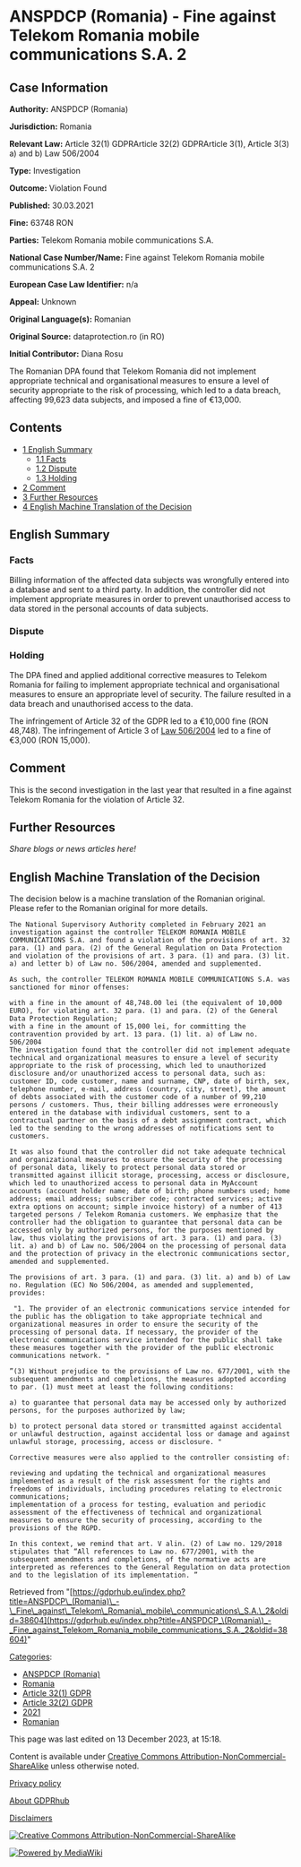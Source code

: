 # ANSPDCP (Romania) - Fine against Telekom Romania mobile communications S.A. 2

## Case Information

**Authority:** ANSPDCP (Romania)

**Jurisdiction:** Romania

**Relevant Law:** Article 32(1) GDPRArticle 32(2) GDPRArticle 3(1), Article 3(3) a) and b) Law 506/2004

**Type:** Investigation

**Outcome:** Violation Found

**Published:** 30.03.2021

**Fine:** 63748 RON

**Parties:** Telekom Romania mobile communications S.A.

**National Case Number/Name:** Fine against Telekom Romania mobile communications S.A. 2

**European Case Law Identifier:** n/a

**Appeal:** Unknown

**Original Language(s):** Romanian

**Original Source:** dataprotection.ro (in RO)

**Initial Contributor:** Diana Rosu

The Romanian DPA found that Telekom Romania did not implement appropriate technical and organisational measures to ensure a level of security appropriate to the risk of processing, which led to a data breach, affecting 99,623 data subjects, and imposed a fine of €13,000.

## Contents

*   [1 English Summary](#English_Summary)
    *   [1.1 Facts](#Facts)
    *   [1.2 Dispute](#Dispute)
    *   [1.3 Holding](#Holding)
*   [2 Comment](#Comment)
*   [3 Further Resources](#Further_Resources)
*   [4 English Machine Translation of the Decision](#English_Machine_Translation_of_the_Decision)

## English Summary

### Facts

Billing information of the affected data subjects was wrongfully entered into a database and sent to a third party. In addition, the controller did not implement appropriate measures in order to prevent unauthorised access to data stored in the personal accounts of data subjects.

### Dispute

### Holding

The DPA fined and applied additional corrective measures to Telekom Romania for failing to implement appropriate technical and organisational measures to ensure an appropriate level of security. The failure resulted in a data breach and unauthorised access to the data.

The infringement of Article 32 of the GDPR led to a €10,000 fine (RON 48,748). The infringement of Article 3 of [Law 506/2004](http://legislatie.just.ro/Public/DetaliiDocument/56973) led to a fine of €3,000 (RON 15,000).

## Comment

This is the second investigation in the last year that resulted in a fine against Telekom Romania for the violation of Article 32.

## Further Resources

_Share blogs or news articles here!_

## English Machine Translation of the Decision

The decision below is a machine translation of the Romanian original. Please refer to the Romanian original for more details.

```
The National Supervisory Authority completed in February 2021 an investigation against the controller TELEKOM ROMANIA MOBILE COMMUNICATIONS S.A. and found a violation of the provisions of art. 32 para. (1) and para. (2) of the General Regulation on Data Protection and violation of the provisions of art. 3 para. (1) and para. (3) lit. a) and letter b) of Law no. 506/2004, amended and supplemented.

As such, the controller TELEKOM ROMANIA MOBILE COMMUNICATIONS S.A. was sanctioned for minor offenses:

with a fine in the amount of 48,748.00 lei (the equivalent of 10,000 EURO), for violating art. 32 para. (1) and para. (2) of the General Data Protection Regulation;
with a fine in the amount of 15,000 lei, for committing the contravention provided by art. 13 para. (1) lit. a) of Law no. 506/2004
The investigation found that the controller did not implement adequate technical and organizational measures to ensure a level of security appropriate to the risk of processing, which led to unauthorized disclosure and/or unauthorized access to personal data, such as: customer ID, code customer, name and surname, CNP, date of birth, sex, telephone number, e-mail, address (country, city, street), the amount of debts associated with the customer code of a number of 99,210 persons / customers. Thus, their billing addresses were erroneously entered in the database with individual customers, sent to a contractual partner on the basis of a debt assignment contract, which led to the sending to the wrong addresses of notifications sent to customers.

It was also found that the controller did not take adequate technical and organizational measures to ensure the security of the processing of personal data, likely to protect personal data stored or transmitted against illicit storage, processing, access or disclosure, which led to unauthorized access to personal data in MyAccount accounts (account holder name; date of birth; phone numbers used; home address; email address; subscriber code; contracted services; active extra options on account; simple invoice history) of a number of 413 targeted persons / Telekom Romania customers. We emphasize that the controller had the obligation to guarantee that personal data can be accessed only by authorized persons, for the purposes mentioned by law, thus violating the provisions of art. 3 para. (1) and para. (3) lit. a) and b) of Law no. 506/2004 on the processing of personal data and the protection of privacy in the electronic communications sector, amended and supplemented.

The provisions of art. 3 para. (1) and para. (3) lit. a) and b) of Law no. Regulation (EC) No 506/2004, as amended and supplemented, provides:

 "1. The provider of an electronic communications service intended for the public has the obligation to take appropriate technical and organizational measures in order to ensure the security of the processing of personal data. If necessary, the provider of the electronic communications service intended for the public shall take these measures together with the provider of the public electronic communications network. "

”(3) Without prejudice to the provisions of Law no. 677/2001, with the subsequent amendments and completions, the measures adopted according to par. (1) must meet at least the following conditions:

a) to guarantee that personal data may be accessed only by authorized persons, for the purposes authorized by law;

b) to protect personal data stored or transmitted against accidental or unlawful destruction, against accidental loss or damage and against unlawful storage, processing, access or disclosure. "

Corrective measures were also applied to the controller consisting of:

reviewing and updating the technical and organizational measures implemented as a result of the risk assessment for the rights and freedoms of individuals, including procedures relating to electronic communications;
implementation of a process for testing, evaluation and periodic assessment of the effectiveness of technical and organizational measures to ensure the security of processing, according to the provisions of the RGPD.

In this context, we remind that art. V alin. (2) of Law no. 129/2018 stipulates that “All references to Law no. 677/2001, with the subsequent amendments and completions, of the normative acts are interpreted as references to the General Regulation on data protection and to the legislation of its implementation. ”

```

Retrieved from "[https://gdprhub.eu/index.php?title=ANSPDCP\_(Romania)\_-\_Fine\_against\_Telekom\_Romania\_mobile\_communications\_S.A.\_2&oldid=38604](https://gdprhub.eu/index.php?title=ANSPDCP_\(Romania\)_-_Fine_against_Telekom_Romania_mobile_communications_S.A._2&oldid=38604)"

[Categories](/index.php?title=Special:Categories "Special:Categories"):

*   [ANSPDCP (Romania)](/index.php?title=Category:ANSPDCP_\(Romania\) "Category:ANSPDCP (Romania)")
*   [Romania](/index.php?title=Category:Romania "Category:Romania")
*   [Article 32(1) GDPR](/index.php?title=Category:Article_32\(1\)_GDPR "Category:Article 32(1) GDPR")
*   [Article 32(2) GDPR](/index.php?title=Category:Article_32\(2\)_GDPR "Category:Article 32(2) GDPR")
*   [2021](/index.php?title=Category:2021 "Category:2021")
*   [Romanian](/index.php?title=Category:Romanian "Category:Romanian")

This page was last edited on 13 December 2023, at 15:18.

Content is available under [Creative Commons Attribution-NonCommercial-ShareAlike](https://creativecommons.org/licenses/by-nc-sa/4.0/) unless otherwise noted.

[Privacy policy](/index.php?title=GDPRhub:Privacy_policy)

[About GDPRhub](/index.php?title=GDPRhub:About)

[Disclaimers](/index.php?title=GDPRhub:General_disclaimer)

[![Creative Commons Attribution-NonCommercial-ShareAlike](/resources/assets/licenses/cc-by-nc-sa.png)](https://creativecommons.org/licenses/by-nc-sa/4.0/)

[![Powered by MediaWiki](/resources/assets/poweredby_mediawiki_88x31.png)](https://www.mediawiki.org/)
